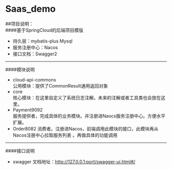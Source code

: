 # Saas_demo
##项目说明：  
####基于SpringCloud的后端项目模版  

* 持久层：mybatis-plus Mysql
* 服务注册中心：Nacos
* 接口文档：Swagger2

***
####模块说明
* cloud-api-commons  
公用模块：提供了CommonResult通用返回对象
* core  
核心模块：在这里自定义了系统日志注解。未来的注解或者工具类也会放在这里。
* Payment9092  
服务提供者，完成具体的业务模块。并注册进Naocs服务注册中心。方便水平扩展。
* Order8082
消费者。注册进Nacos，前端调用此模块的接口，此模块再从Nacos注册中心拉取服务列表
。再做具体的功能调用

***
####接口说明
* swagger 文档地址：http://127.0.0.1:port/swagger-ui.html#/

